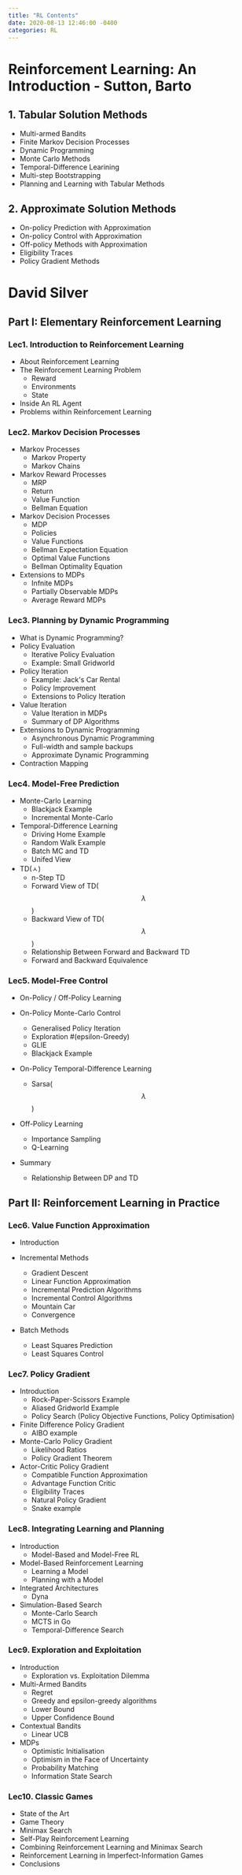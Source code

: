 ```yaml
---
title: "RL Contents"
date: 2020-08-13 12:46:00 -0400
categories: RL
---
```

# Reinforcement Learning: An Introduction - Sutton, Barto
## 1. Tabular Solution Methods
- Multi-armed Bandits
- Finite Markov Decision Processes
- Dynamic Programming
- Monte Carlo Methods
- Temporal-Difference Learining
- Multi-step Bootstrapping
- Planning and Learning with Tabular Methods

## 2. Approximate Solution Methods
- On-policy Prediction with Approximation
- On-policy Control with Approximation
- Off-policy Methods with Approximation
- Eligibility Traces
- Policy Gradient Methods

# David Silver
## Part I: Elementary Reinforcement Learning

### Lec1. Introduction to Reinforcement Learning
- About Reinforcement Learning
- The Reinforcement Learning Problem
	- Reward
	- Environments
	- State
- Inside An RL Agent
- Problems within Reinforcement Learning

### Lec2. Markov Decision Processes
- Markov Processes
	- Markov Property
	- Markov Chains
- Markov Reward Processes
	- MRP
	- Return
	- Value Function
	- Bellman Equation
- Markov Decision Processes
	- MDP
	- Policies
	- Value Functions
	- Bellman Expectation Equation
	- Optimal Value Functions
	- Bellman Optimality Equation
- Extensions to MDPs
	- Infnite MDPs
	- Partially Observable MDPs
	- Average Reward MDPs

### Lec3. Planning by Dynamic Programming
- What is Dynamic Programming?
- Policy Evaluation
	- Iterative Policy Evaluation
	- Example: Small Gridworld
- Policy Iteration
	- Example: Jack's Car Rental
	- Policy Improvement
	- Extensions to Policy Iteration
- Value Iteration
	- Value Iteration in MDPs
	- Summary of DP Algorithms
- Extensions to Dynamic Programming
	- Asynchronous Dynamic Programming
	- Full-width and sample backups
	- Approximate Dynamic Programming
- Contraction Mapping

### Lec4. Model-Free Prediction
- Monte-Carlo Learning
	- Blackjack Example
	- Incremental Monte-Carlo
- Temporal-Difference Learning
	- Driving Home Example
	- Random Walk Example
	- Batch MC and TD
	- Unifed View
- TD(ㅅ)
	- n-Step TD
	- Forward View of TD($$\lambda$$)
	- Backward View of TD($$\lambda$$)
	- Relationship Between Forward and Backward TD
	- Forward and Backward Equivalence

### Lec5. Model-Free Control
- On-Policy / Off-Policy Learning
- On-Policy Monte-Carlo Control
	- Generalised Policy Iteration
	- Exploration #(epsilon-Greedy)
	- GLIE
	- Blackjack Example
- On-Policy Temporal-Difference Learning
	- Sarsa($$\lambda$$)
- Off-Policy Learning
	- Importance Sampling
	- Q-Learning

- Summary
	- Relationship Between DP and TD

## Part II: Reinforcement Learning in Practice

### Lec6. Value Function Approximation
- Introduction
- Incremental Methods
	- Gradient Descent
	- Linear Function Approximation
	- Incremental Prediction Algorithms
	- Incremental Control Algorithms
	- Mountain Car
	- Convergence

- Batch Methods
	- Least Squares Prediction
	- Least Squares Control

### Lec7. Policy Gradient
- Introduction
	- Rock-Paper-Scissors Example
	- Aliased Gridworld Example
	- Policy Search (Policy Objective Functions, Policy Optimisation)
- Finite Difference Policy Gradient
	- AIBO example
- Monte-Carlo Policy Gradient
	- Likelihood Ratios
	- Policy Gradient Theorem
- Actor-Critic Policy Gradient
	- Compatible Function Approximation
	- Advantage Function Critic
	- Eligibility Traces
	- Natural Policy Gradient
	- Snake example

### Lec8. Integrating Learning and Planning
- Introduction
	- Model-Based and Model-Free RL
- Model-Based Reinforcement Learning
	- Learning a Model
	- Planning with a Model
- Integrated Architectures
	- Dyna
- Simulation-Based Search
	- Monte-Carlo Search
	- MCTS in Go
	- Temporal-Difference Search

### Lec9. Exploration and Exploitation
- Introduction
	- Exploration vs. Exploitation Dilemma
- Multi-Armed Bandits
	- Regret
	- Greedy and epsilon-greedy algorithms
	- Lower Bound
	- Upper Confidence Bound
- Contextual Bandits
	- Linear UCB
- MDPs
	- Optimistic Initialisation
	- Optimism in the Face of Uncertainty
	- Probability Matching
	- Information State Search

### Lec10. Classic Games
- State of the Art
- Game Theory
- Minimax Search
- Self-Play Reinforcement Learning
- Combining Reinforcement Learning and Minimax Search
- Reinforcement Learning in Imperfect-Information Games
- Conclusions
